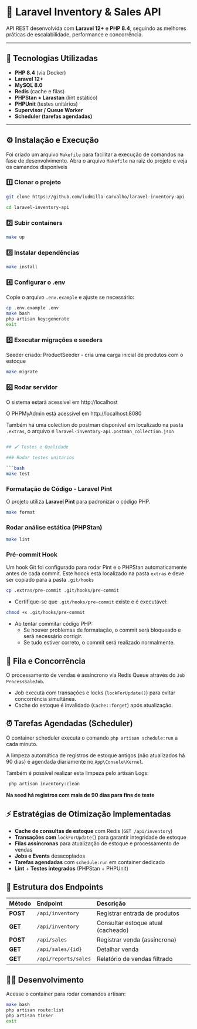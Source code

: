 # 🚀 Laravel Inventory & Sales API

API REST desenvolvida com **Laravel 12+** e **PHP 8.4**, seguindo as melhores práticas de escalabilidade, performance e concorrência.

---

## 🧱 Tecnologias Utilizadas

- **PHP 8.4** (via Docker)
- **Laravel 12+**
- **MySQL 8.0**
- **Redis** (cache e filas)
- **PHPStan + Larastan** (lint estático)
- **PHPUnit** (testes unitários)
- **Supervisor / Queue Worker**
- **Scheduler (tarefas agendadas)**

---

## ⚙️ Instalação e Execução
Foi criado um arquivo `Makefile` para facilitar a execução de comandos na fase de desenvolvimento.
Abra o arquivo `Makefile` na raiz do projeto e veja os camandos disponíveis
### 1️⃣ Clonar o projeto

```bash
git clone https://github.com/ludmilla-carvalho/laravel-inventory-api

cd laravel-inventory-api
```

### 2️⃣ Subir containers

```bash
make up
```

### 3️⃣ Instalar dependências

```bash
make install
```

### 4️⃣ Configurar o .env
Copie o arquivo `.env.example` e ajuste se necessário:
```bash
cp .env.example .env
make bash
php artisan key:generate
exit
```

### 5️⃣ Executar migrações e seeders
Seeder criado: ProductSeeder - cria uma carga inicial de produtos com o estoque
```bash
make migrate
```

### 6️⃣ Rodar servidor
O sistema estará acessível em http://localhost

O PHPMyAdmin está acessível em http://localhost:8080  

Também há uma colection do postman disponível em localizado na pasta `.extras`, o arquivo é  `laravel-inventory-api.postman_collection.json`
```bash

## 🖌 Testes e Qualidade

### Rodar testes unitários

```bash
make test
```

### Formatação de Código - Laravel Pint
O projeto utiliza **Laravel Pint** para padronizar o código PHP.
```bash
make format
```

### Rodar análise estática (PHPStan)

```bash
make lint
```

### Pré-commit Hook
Um hook Git foi configurado para rodar Pint e o PHPStan automaticamente antes de cada commit. Este hoock está localizado na pasta `extras` e deve ser copiado para a pasta `.git/hooks`
```bash
cp .extras/pre-commit .git/hooks/pre-commit
```
- Certifique-se que `.git/hooks/pre-commit` existe e é executável:
```bash
chmod +x .git/hooks/pre-commit
```
 - Ao tentar commitar código PHP:
   - Se houver problemas de formatação, o commit será bloqueado e será necessário corrigir.
   - Se tudo estiver correto, o commit será realizado normalmente.


## 🧵 Fila e Concorrência
O processamento de vendas é assíncrono via Redis Queue através do `Job` `ProcessSaleJob`.
- Job executa com transações e locks (`lockForUpdate()`) para evitar concorrência simultânea.
- Cache do estoque é invalidado (`Cache::forget`) após atualização.

## ⏰ Tarefas Agendadas (Scheduler)
O container scheduler executa o comando `php artisan schedule:run` a cada minuto.

A limpeza automática de registros de estoque antigos (não atualizados há 90 dias) é agendada diariamente no `App\Console\Kernel`.

Também é possível realizar esta limpeza pelo artisan
Logs:
```bash
 php artisan inventory:clean
```
**Na seed há registros com mais de 90 dias para fins de teste**


## ⚡ Estratégias de Otimização Implementadas
- **Cache de consultas de estoque** com Redis (`GET /api/inventory`)
- **Transações com** `lockForUpdate(`) para garantir integridade de estoque
- **Filas assíncronas** para atualização de estoque e processamento de vendas
- **Jobs e Events** desacoplados
- **Tarefas agendadas** com `schedule:run` em container dedicado
- **Lint** + **Testes integrados** (PHPStan + PHPUnit)

## 📂 Estrutura dos Endpoints
| Método   | Endpoint             | Descrição                          |
| :------- | :------------------- | :--------------------------------- |
| **POST** | `/api/inventory`     | Registrar entrada de produtos      |
| **GET**  | `/api/inventory`     | Consultar estoque atual (cacheado) |
| **POST** | `/api/sales`         | Registrar venda (assíncrona)       |
| **GET**  | `/api/sales/{id}`    | Detalhar venda                     |
| **GET**  | `/api/reports/sales` | Relatório de vendas filtrado       |

## 🧑‍💻 Desenvolvimento
Acesse o container para rodar comandos artisan:
```bash
make bash
php artisan route:list
php artisan tinker
exit
```